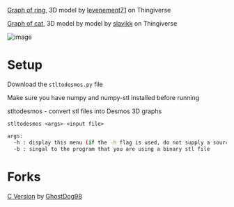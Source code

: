 [Graph of ring](https://www.desmos.com/3d/42536e84d1), 3D model by [levenement71](https://www.thingiverse.com/thing:711970) on Thingiverse

[Graph of cat](https://www.desmos.com/3d/4b872b2d20), 3D model by model by [slavikk](https://www.thingiverse.com/thing:908621) on Thingiverse 

![image](https://github.com/WagyuDEV/desmos3d/assets/43814809/1814c7d5-2990-4aba-aa1e-325da1fd3d4d)


# Setup

Download the `stltodesmos.py` file

Make sure you have numpy and numpy-stl installed before running

stltodesmos - convert stl files into Desmos 3D graphs

`stltodesmos <args> <input file>`

```sh
args:
  -h : display this menu (if the -h flag is used, do not supply a source file)
  -b : singal to the program that you are using a binary stl file
```

# Forks
[C Version](https://github.com/GhostDog98/stl-to-desmos) by [GhostDog98](https://github.com/GhostDog98)
